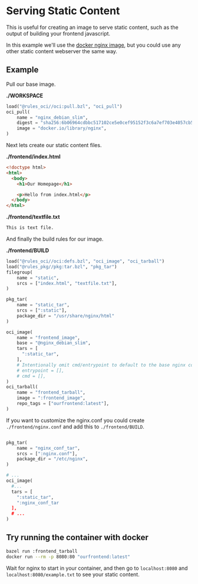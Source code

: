 # Serving Static Content

This is useful for creating an image to serve static content, such as the output of building your
frontend javascript.

In this example we'll use the [docker nginx image](https://hub.docker.com/_/nginx), but you could
use any other static content webserver the same way.

## Example

Pull our base image.

**./WORKSPACE**

```python
load("@rules_oci//oci:pull.bzl", "oci_pull")
oci_pull(
    name = "nginx_debian_slim",
    digest = "sha256:6b06964cdbbc517102ce5e0cef95152f3c6a7ef703e4057cb574539de91f72e6",
    image = "docker.io/library/nginx",
)
```

Next lets create our static content files.

**./frontend/index.html**

```html
<!doctype html>
<html>
  <body>
    <h1>Our Homepage</h1>

    <p>Hello from index.html</p>
  </body>
</html>
```

**./frontend/textfile.txt**

```txt
This is text file.
```

And finally the build rules for our image.

**./frontend/BUILD**

```python
load("@rules_oci//oci:defs.bzl", "oci_image", "oci_tarball")
load("@rules_pkg//pkg:tar.bzl", "pkg_tar")
filegroup(
    name = "static",
    srcs = ["index.html", "textfile.txt"],
)

pkg_tar(
    name = "static_tar",
    srcs = [":static"],
    package_dir = "/usr/share/nginx/html"
)

oci_image(
    name = "frontend_image",
    base = "@nginx_debian_slim",
    tars = [
      ":static_tar",
    ],
    # Intentionally omit cmd/entrypoint to default to the base nginx container's cmd/entrypoint.
    # entrypoint = [],
    # cmd = [],
)
oci_tarball(
    name = "frontend_tarball",
    image = ":frontend_image",
    repo_tags = ["ourfrontend:latest"],
)


```

If you want to customize the nginx.conf you could create `./frontend/nginx.conf` and add this to
`./frontend/BUILD`.

```python

pkg_tar(
    name = "nginx_conf_tar",
    srcs = [":nginx.conf"],
    package_dir = "/etc/nginx",
)

# ...
oci_image(
  #...
  tars = [
    ":static_tar",
    ":nginx_conf_tar
  ],
  # ...
)

```

## Try running the container with docker

```bash
bazel run :frontend_tarball
docker run --rm -p 8080:80 "ourfrontend:latest"
```

Wait for nginx to start in your container, and then go to `localhost:8080` and `localhost:8080/example.txt` to see your static content.
